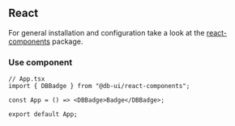 ## React

For general installation and configuration take a look at the [react-components](https://www.npmjs.com/package/@db-ui/react-components) package.

### Use component

```tsx App.tsx
// App.tsx
import { DBBadge } from "@db-ui/react-components";

const App = () => <DBBadge>Badge</DBBadge>;

export default App;
```
